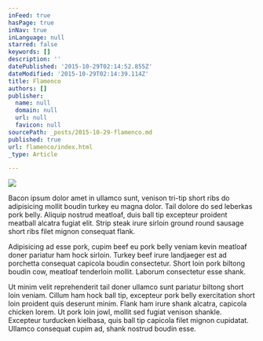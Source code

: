 ```yaml
---
inFeed: true
hasPage: true
inNav: true
inLanguage: null
starred: false
keywords: []
description: ''
datePublished: '2015-10-29T02:14:52.855Z'
dateModified: '2015-10-29T02:14:39.114Z'
title: Flamenco
authors: []
publisher:
  name: null
  domain: null
  url: null
  favicon: null
sourcePath: _posts/2015-10-29-flamenco.md
published: true
url: flamenco/index.html
_type: Article

---
```

![](https://the-grid-user-content.s3-us-west-2.amazonaws.com/d8826cbb-369f-4671-a50c-8d9255d24619.jpg)

Bacon ipsum dolor amet in ullamco sunt, venison tri-tip short ribs do adipisicing mollit boudin turkey eu magna dolor. Tail dolore do sed leberkas pork belly. Aliquip nostrud meatloaf, duis ball tip excepteur proident meatball alcatra fugiat elit. Strip steak irure sirloin ground round sausage short ribs filet mignon consequat flank.

Adipisicing ad esse pork, cupim beef eu pork belly veniam kevin meatloaf doner pariatur ham hock sirloin. Turkey beef irure landjaeger est ad porchetta consequat capicola boudin consectetur. Short loin pork biltong boudin cow, meatloaf tenderloin mollit. Laborum consectetur esse shank.

Ut minim velit reprehenderit tail doner ullamco sunt pariatur biltong short loin veniam. Cillum ham hock ball tip, excepteur pork belly exercitation short loin proident quis deserunt minim. Flank ham irure shank alcatra, capicola chicken lorem. Ut pork loin jowl, mollit sed fugiat venison shankle. Excepteur turducken kielbasa, quis ball tip capicola filet mignon cupidatat. Ullamco consequat cupim ad, shank nostrud boudin esse.